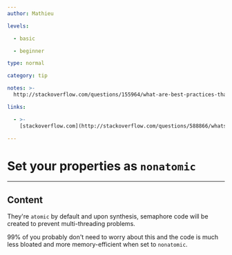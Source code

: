 ```yaml
---
author: Mathieu

levels:

  - basic

  - beginner

type: normal

category: tip

notes: >-
  http://stackoverflow.com/questions/155964/what-are-best-practices-that-you-use-when-writing-objective-c-and-cocoa

links:

  - >-
    [stackoverflow.com](http://stackoverflow.com/questions/588866/whats-the-difference-between-the-atomic-and-nonatomic-attributes){website}

---
```


# Set your properties as `nonatomic`

---

## Content

They're `atomic` by default and upon synthesis, semaphore code will be created to prevent multi-threading problems.

99% of you probably don't need to worry about this and the code is much less bloated and more memory-efficient when set to `nonatomic`.
